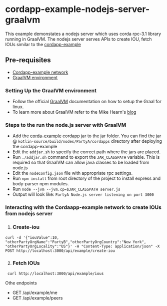 # cordapp-example-nodejs-server-graalvm
This example demonstates a nodejs server which uses corda rpc-3.1 library running in GraalVM. The nodejs server serves APIs to create IOU, fetch IOUs similar to the [cordapp-example](https://github.com/corda/cordapp-example)

## Pre-requisites
* [Cordapp-example network](https://docs.corda.net/tutorial-cordapp.html#running-the-example-cordapp)
* [GraalVM environment](https://www.graalvm.org/docs/getting-started/)


### Setting Up the GraalVM environment

* Follow the official [GraalVM](https://www.graalvm.org/downloads/) documentation on how to setup the Graal for linux.
* To learn more about GraalVM refer to the Mike Hearn's [blog](https://groups.io/g/corda-dev/topic/corda_scripting_languages/21231730?p=,,,20,0,0,0::recentpostdate%2Fsticky,,,20,2,0,21231730) 

### Steps to the run the node.js server with GraalVM

* Add the [corda-example](https://github.com/corda/cordapp-example) cordapp jar to the jar folder. You can find the jar @ `kotlin-source/build/nodes/PartyA/cordapps` directory after deploying the cordapp-example
* Edit the `addjar.sh` to specify the correct path where the jars are placed.
* Run `./addjar.sh` command to export the `JAR_CLASSPATH` variable. This is required so that GraalVM can allow java classes to be loaded from node.js
* Edit the `nodeConfig.json` file with appropriate rpc settings.
* Run `npm install` from root directory of the project to install express and body-parser npm modules.
* Run `node --jvm --jvm.cp=$JAR_CLASSPATH server.js`
* Output will look like:
```PartyA Node.js server listening on port 3000```

### Interacting with the Cordaapp-example network to create IOUs from nodejs server

1) ### Create-iou 

```curl -d '{"iouValue":10, "otherPartyOrgName":"PartyB","otherPartyOrgCountry":"New York", "otherPartyOrgLocality":"US"}' -H "Content-Type: application/json" -X POST http://localhost:3000/api/example/create-iou```

2) ### Fetch IOUs

``` curl http://localhost:3000/api/example/ious```

Othe endpoints

* GET /api/example/me
* GET /api/example/peers
